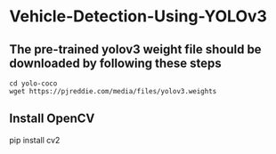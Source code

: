 # Vehicle-Detection-Using-YOLOv3


## The pre-trained yolov3 weight file should be downloaded by following these steps
    
    cd yolo-coco
    wget https://pjreddie.com/media/files/yolov3.weights

## Install OpenCV 

   pip install cv2
   
